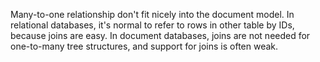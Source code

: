 Many-to-one relationship don't fit nicely into the document model. In relational databases, it's normal to refer to rows in other table by IDs, because joins are easy. In document databases, joins are not needed for one-to-many tree structures, and support for joins is often weak.